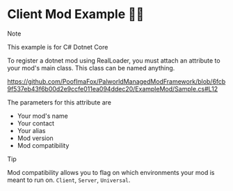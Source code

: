 # Client Mod Example 🐱‍👤

> [!NOTE]
> This example is for C# Dotnet Core  

To register a dotnet mod using RealLoader, you must attach an attribute to your mod's main class. This class can be named anything.

https://github.com/PoofImaFox/PalworldManagedModFramework/blob/6fcb9f537eb43f6b00d2e9ccfe011ea094ddec20/ExampleMod/Sample.cs#L12
  
The parameters for this attribute are  
- Your mod's name
- Your contact
- Your alias
- Mod version
- Mod compatibility

> [!TIP]
> Mod compatibility allows you to flag on which environments your mod is meant to run on. `Client`, `Server`, `Universal`.